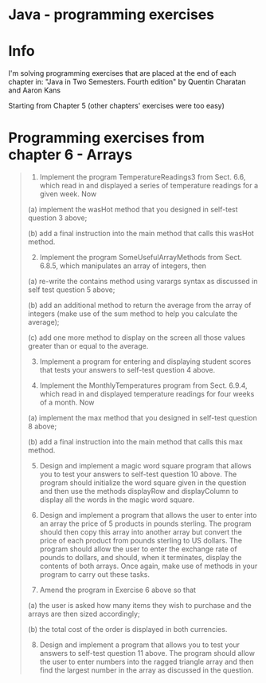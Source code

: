 # Java - programming exercises

# Info

I'm solving programming exercises that are placed at the end of each chapter in:
"Java in Two Semesters. Fourth edition" by Quentin Charatan and Aaron Kans

Starting from Chapter 5 (other chapters' exercises were too easy)

# Programming exercises from chapter 6 - Arrays

> 1. Implement the program TemperatureReadings3 from Sect. 6.6, which
> read in and displayed a series of temperature readings for a given week. Now
>
> (a) implement the wasHot method that you designed in self-test question 3
> above;
>
> (b) add a final instruction into the main method that calls this wasHot
> method.
>
> 2. Implement the program SomeUsefulArrayMethods from Sect. 6.8.5,
> which manipulates an array of integers, then
>
> (a) re-write the contains method using varargs syntax as discussed in self
> test question 5 above;
>
> (b) add an additional method to return the average from the array of integers
> (make use of the sum method to help you calculate the average);
>
> (c) add one more method to display on the screen all those values greater than
> or equal to the average.
>
> 3. Implement a program for entering and displaying student scores that tests your
> answers to self-test question 4 above.
>
> 4. Implement the MonthlyTemperatures program from Sect. 6.9.4, which
> read in and displayed temperature readings for four weeks of a month. Now
>
> (a) implement the max method that you designed in self-test question 8 above;
>
> (b) add a final instruction into the main method that calls this max method.
>
> 5. Design and implement a magic word square program that allows you to test your
> answers to self-test question 10 above. The program should initialize the word
> square given in the question and then use the methods displayRow and
> displayColumn to display all the words in the magic word square.
>
> 6. Design and implement a program that allows the user to enter into an array the
> price of 5 products in pounds sterling. The program should then copy this array
> into another array but convert the price of each product from pounds sterling to
> US dollars. The program should allow the user to enter the exchange rate of
> pounds to dollars, and should, when it terminates, display the contents of both
> arrays. Once again, make use of methods in your program to carry out these
> tasks.
>
> 7. Amend the program in Exercise 6 above so that
>
> (a) the user is asked how many items they wish to purchase and the arrays are
> then sized accordingly;
>
> (b) the total cost of the order is displayed in both currencies.
>
> 8. Design and implement a program that allows you to test your answers to
> self-test question 11 above. The program should allow the user to enter numbers
> into the ragged triangle array and then find the largest number in the array as
> discussed in the question.
